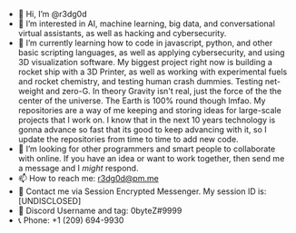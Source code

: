 - 👋 Hi, I’m @r3dg0d
- 👀 I’m interested in AI, machine learning, big data, and conversational virtual assistants, as well as hacking and cybersecurity.
- 🌱 I’m currently learning how to code in javascript, python, and other basic scripting languages, as well as applying cybersecurity, and using 3D visualization software. My biggest project right now is building a rocket ship with a 3D Printer, as well as working with experimental fuels and rocket chemistry, and testing human crash dummies. Testing net-weight and zero-G. In theory Gravity isn't real, just the force of the the center of the universe. The Earth is 100% round though lmfao. My repositories are a way of me keeping and storing ideas for large-scale projects that I work on. I know that in the next 10 years technology is gonna advance so fast that its good to keep advancing with it, so I update the repositories from time to time to add new code. 
- 💞️ I’m looking for other programmers and smart people to collaborate with online. If you have an idea or want to work together, then send me a message and I *might* respond.
- 📫 How to reach me: r3dg0d@pm.me
- 💬 Contact me via Session Encrypted Messenger. My session ID is: [UNDISCLOSED]
- 💬 Discord Username and tag: 0byteZ#9999
- 📞 Phone: +1 (209) 694-9930

<!---
r3dg0d/r3dg0d is a ✨ special ✨ repository because its `README.md` (this file) appears on your GitHub profile.
You can click the Preview link to take a look at your changes.
--->
